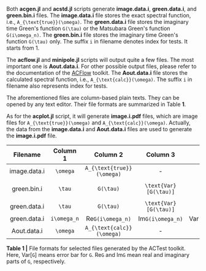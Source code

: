 Both **acgen.jl** and **acstd.jl** scripts generate **image.data.i**, **green.data.i**, and **green.bin.i** files. The **image.data.i** file stores the exact spectral function, i.e., ``A_{\text{true}}(\omega)``. The **green.data.i** file stores the imaginary time Green's function ``G(\tau)`` or the Matsubara Green's function ``G(i\omega_n)``. The **green.bin.i** file stores the imaginary time Green's function ``G(\tau)`` only. The suffix ``i`` in filename denotes index for tests. It starts from 1.

The **acflow.jl** and **minipole.jl** scripts will output quite a few files. The most important one is **Aout.data.i**. For other possible output files, please refer to the documentation of the [ACFlow](https://github.com/huangli712/ACFlow) toolkit. The **Aout.data.i** file stores the calculated spectral function, i.e., ``A_{\text{calc}}(\omega)``. The suffix ``i`` in filename also represents index for tests.

The aforementioned files are column-based plain texts. They can be opened by any text editor. Their file formats are summarized in Table **1**.

As for the **acplot.jl** script, it will generate **image.i.pdf** files, which are image files for ``A_{\text{true}}(\omega)`` and ``A_{\text{calc}}(\omega)``. Actually, the data from the **image.data.i** and **Aout.data.i** files are used to generate the **image.i.pdf** file.

| Filename | Column 1 | Column 2 | Column 3 | Column 4 | Column 5 | Number of lines |
| :------: | :------: | :------: | :------: | :------: | :------: | :-------------: |
| image.data.i | ``\omega`` | ``A_{\text{true}}(\omega)`` | - | - | -  | ``N_{\omega}`` |
| green.bin.i | ``\tau`` | ``G(\tau)`` | ``\text{Var}[G(\tau)]`` | - | - | ``(N_{\tau} + 3) \times N_{\text{bins}}`` |
| green.data.i | ``\tau`` | ``G(\tau)`` | ``\text{Var}[G(\tau)]`` | - | - | ``N_{\tau}`` |
| green.data.i | ``i\omega_n`` | Re``G(i\omega_n)`` | Im``G(i\omega_n)`` | Var[Re``G(i\omega_n)``] | Var[Im``G(i\omega_n)``] | ``N`` |
| Aout.data.i | ``\omega`` | ``A_{\text{calc}}(\omega)`` | - | - | - | ``N_{\omega}`` |

**Table 1 |** File formats for selected files generated by the ACTest toolkit. Here, Var[``G``] means error bar for ``G``. Re``G`` and Im``G`` mean real and imaginary parts of ``G``, respectively.

